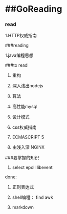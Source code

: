 

##GoReading
=========

### read


1.HTTP权威指南



###reading

1.java编程思想



###to read


1. 重构

2. 深入浅出nodejs

3. 算法

4. 高性能mysql

5. 设计模式

6. css权威指南

7. ECMASCRIPT 5

8. 由浅入深 NGINX


###要掌握的知识

1. select epoll libevent

done:
  1. 正则表达式
    
  2. shell编程： find  awk
    
  3. markdown
  






